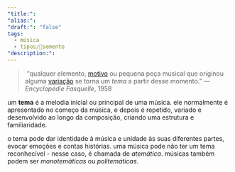 ```yaml
---
"title:":
"alias:":
"draft:": "false"
tags:
  - música
  - tipos/🌱semente
"description:":
---
```

> "qualquer elemento, [motivo](https://pt.wikipedia.org/wiki/Motivo_(m%C3%BAsica) "Motivo (música)") ou pequena peça musical que originou alguma [variação](https://pt.wikipedia.org/wiki/Varia%C3%A7%C3%A3o_(m%C3%BAsica) "Variação (música)") se torna um *tema* a partir desse momento." — _Encyclopédie Fasquelle_, 1958

um **tema** é a melodia inicial ou principal de uma música. ele normalmente é apresentado no começo da música, e depois é repetido, variado e desenvolvido ao longo da composição, criando uma estrutura e familiaridade. 

o tema pode dar identidade à música e unidade às suas diferentes partes, evocar emoções e contas histórias. uma música pode não ter um tema reconhecível - nesse caso, é chamada de *atemática*. músicas também podem ser *monotemáticas* ou *politemáticas*.